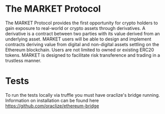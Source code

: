 # The MARKET Protocol
The MARKET Protocol provides the first opportunity for crypto holders to gain exposure to real-world or crypto assets through derivatives. A derivative is a contract between two parties with its value derived from an underlying asset. MARKET users will be able to design and implement contracts deriving value from digital and non-digital assets settling on the Ethereum blockchain. Users are not limited to owned or existing ERC20 tokens. MARKET is designed to facilitate risk transference and trading in a trustless manner.

# Tests
To run the tests locally via truffle you must have oraclize's bridge
running. Information on installation can be found here https://github.com/oraclize/ethereum-bridge

